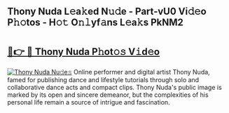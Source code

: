 ## Thony Nuda L𝚎a𝚔ed N𝚞𝚍e - Part-vU0 Vi𝚍𝚎o P𝚑𝚘tos - H𝚘𝚝 O𝚗𝚕yf𝚊ns L𝚎a𝚔s PkNM2

# <h2><a href="http://kf5ub3p.oniu.top/?m=Thony+Nuda">🔗👉 🔴 Thony Nuda P𝚑ot𝚘𝚜 V𝚒d𝚎o</a></h2>

[![Thony Nuda Nu𝚍e𝚜](https://i.imgur.com/0qMVB7G.gif)](http://kf5ub3p.oniu.top/?m=Thony+Nuda)
Online performer and digital artist Thony Nuda, famed for publishing dance and lifestyle tutorials through solo and collaborative dance acts and compact clips. Thony Nuda's public image is marked by its open and sincere demeanor, but the complexities of his personal life remain a source of intrigue and fascination.  
